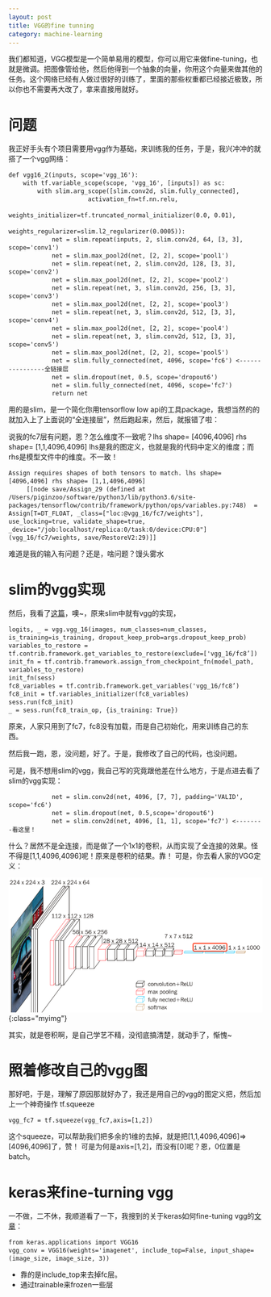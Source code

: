 ```yaml
---
layout: post
title: VGG的fine tunning
category: machine-learning
---
```


我们都知道，VGG模型是一个简单易用的模型，你可以用它来做fine-tuning，也就是微调。把图像管给他，然后他得到一个抽象的向量，你用这个向量来做其他的任务。这个网络已经有人做过很好的训练了，里面的那些权重都已经接近极致，所以你也不需要再大改了，拿来直接用就好。

# 问题

我正好手头有个项目需要用vgg作为基础，来训练我的任务，于是，我兴冲冲的就搭了一个vgg网络：

```
def vgg16_2(inputs, scope='vgg_16'):
    with tf.variable_scope(scope, 'vgg_16', [inputs]) as sc:
        with slim.arg_scope([slim.conv2d, slim.fully_connected],
                      activation_fn=tf.nn.relu,
                      weights_initializer=tf.truncated_normal_initializer(0.0, 0.01),
                      weights_regularizer=slim.l2_regularizer(0.0005)):
            net = slim.repeat(inputs, 2, slim.conv2d, 64, [3, 3], scope='conv1')
            net = slim.max_pool2d(net, [2, 2], scope='pool1')
            net = slim.repeat(net, 2, slim.conv2d, 128, [3, 3], scope='conv2')
            net = slim.max_pool2d(net, [2, 2], scope='pool2')
            net = slim.repeat(net, 3, slim.conv2d, 256, [3, 3], scope='conv3')
            net = slim.max_pool2d(net, [2, 2], scope='pool3')
            net = slim.repeat(net, 3, slim.conv2d, 512, [3, 3], scope='conv4')
            net = slim.max_pool2d(net, [2, 2], scope='pool4')
            net = slim.repeat(net, 3, slim.conv2d, 512, [3, 3], scope='conv5')
            net = slim.max_pool2d(net, [2, 2], scope='pool5')
            net = slim.fully_connected(net, 4096, scope='fc6') <----------------全链接层
            net = slim.dropout(net, 0.5, scope='dropout6')
            net = slim.fully_connected(net, 4096, scope='fc7')
            return net
```

用的是slim，是一个简化你用tensorflow low api的工具package，我想当然的的就加入上了上面说的“全连接层”，然后跑起来，然后，就报错了啦：

说我的fc7层有问题，恩？怎么维度不一致呢？lhs shape= [4096,4096] rhs shape= [1,1,4096,4096]
lhs是我的图定义，也就是我的代码中定义的维度；而rhs是模型文件中的维度。不一致！

```
Assign requires shapes of both tensors to match. lhs shape= [4096,4096] rhs shape= [1,1,4096,4096]
	 [[node save/Assign_29 (defined at /Users/piginzoo/software/python3/lib/python3.6/site-packages/tensorflow/contrib/framework/python/ops/variables.py:748)  = Assign[T=DT_FLOAT, _class=["loc:@vgg_16/fc7/weights"], use_locking=true, validate_shape=true, _device="/job:localhost/replica:0/task:0/device:CPU:0"](vgg_16/fc7/weights, save/RestoreV2:29)]]
```

难道是我的输入有问题？还是，啥问题？馒头雾水

# slim的vgg实现

然后，我看了[这篇](https://gist.github.com/omoindrot/dedc857cdc0e680dfb1be99762990c9c/)，噢~，原来slim中就有vgg的实现，

```
logits, _ = vgg.vgg_16(images, num_classes=num_classes, is_training=is_training, dropout_keep_prob=args.dropout_keep_prob)
variables_to_restore = tf.contrib.framework.get_variables_to_restore(exclude=['vgg_16/fc8’])
init_fn = tf.contrib.framework.assign_from_checkpoint_fn(model_path, variables_to_restore)
init_fn(sess)
fc8_variables = tf.contrib.framework.get_variables('vgg_16/fc8’)
fc8_init = tf.variables_initializer(fc8_variables)
sess.run(fc8_init)
_ = sess.run(fc8_train_op, {is_training: True})
```

原来，人家只用到了fc7，fc8没有加载，而是自己初始化，用来训练自己的东西。

然后我一跑，恩，没问题，好了。于是，我修改了自己的代码，也没问题。

可是，我不想用slim的vgg，我自己写的究竟跟他差在什么地方，于是点进去看了slim的vgg实现：

```
            net = slim.conv2d(net, 4096, [7, 7], padding='VALID', scope='fc6')
            net = slim.dropout(net, 0.5,scope='dropout6')
            net = slim.conv2d(net, 4096, [1, 1], scope='fc7') <--------看这里！

```

什么？居然不是全连接，而是做了一个1x1的卷积，从而实现了全连接的效果。怪不得是[1,1,4096,4096]呢！原来是卷积的结果。靠！
可是，你去看人家的VGG定义：

![](/images/20190428/1556444778797.png){:class="myimg"}

其实，就是卷积啊，是自己学艺不精，没彻底搞清楚，就动手了，惭愧~

# 照着修改自己的vgg图

那好吧，于是，理解了原因那就好办了，我还是用自己的vgg的图定义把，然后加上一个神奇操作 tf.squeeze

```
vgg_fc7 = tf.squeeze(vgg_fc7,axis=[1,2])
```

这个squeeze，可以帮助我们把多余的1维的去掉，就是把[1,1,4096,4096]=>[4096,4096]了，赞！
可是为何是axis=[1,2]，而没有[0]呢？恩，0位置是batch。

# keras来fine-turning vgg

一不做，二不休，我顺道看了一下，我搜到的关于keras如何fine-tuning vgg的[文章](https://www.learnopencv.com/keras-tutorial-fine-tuning-using-pre-trained-models/)：

```
from keras.applications import VGG16
vgg_conv = VGG16(weights='imagenet', include_top=False, input_shape=(image_size, image_size, 3))
```

- 靠的是include_top来去掉fc层。
- 通过trainable来frozen一些层